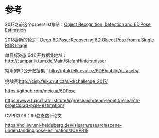# 参考

2017之前这个paperslist总结：[Object Recognition, Detection and 6D Pose Estimation](https://rkouskou.gitlab.io/research/6D_Object.html)

2018最新的论文：[Deep-6DPose: Recovering 6D Object Pose from a Single RGB Image](https://arxiv.org/abs/1802.10367)





单目标姿态 6d公开数据集地址：http://campar.in.tum.de/Main/StefanHinterstoisser

常用的6D公开数据集：http://ptak.felk.cvut.cz/6DB/public/datasets/

挑战赛:http://cmp.felk.cvut.cz/sixd/challenge_2017/

https://github.com/meiqua/6DPose

https://www.tugraz.at/institute/icg/research/team-lepetit/research-projects/3d-pose-estimation/



CVPR2018：6D姿态估计论文

https://hci.iwr.uni-heidelberg.de/vislearn/research/scene-understanding/pose-estimation/#CVPR18